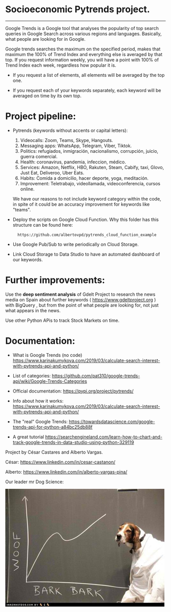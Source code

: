 # Socioeconomic Pytrends project.

------------------------------

Google Trends is a Google tool that analyses the popularity of top search queries in Google Search across various regions and languages. Basically, what people are looking for in Google.

Google trends searches the maximum on the specified period, makes that maximum the 100% of Trend Index and everything else is averaged by that top. If you request information weekly, you will have a point with 100% of Trend Index each week, regardless how popular it is.

- If you request a list of elements, all elements will be averaged by the top one.

- If you request each of your keywords separately, each keyword will be averaged on time by its own top.

# Project pipeline:

- Pytrends (keywords without accents or capital letters):

    1. Videocalls: Zoom, Teams, Skype, Hangouts.
    2. Messaging apps: WhatsApp, Telegram, Viber, Tiktok.
    3. Politics: refugiados, inmigración, nacionalismo, corrupción, juicio, guerra comercial.
    4. Health: coronavirus, pandemia, infeccion, médico.
    5. Services: Amazon, Netflix, HBO, Rakuten, Steam, Cabify, taxi, Glovo, Just Eat, Deliveroo, Uber Eats.
    6. Habits: Comida a domicilio, hacer deporte, yoga, meditación.
    7. Improvement: Teletrabajo, videollamada, videoconferencia, cursos online.

    We have our reasons to not include keyword category within the code, in spite of it could be an accuracy improvement for keywords like "teams".

- Deploy the scripts on Google Cloud Function. Why this folder has this structure can be found here:

        https://github.com/albertovpd/pytrends_cloud_function_example 

- Use Google Pub/Sub to write periodically on Cloud Storage.

- Link Cloud Storage to Data Studio to have an automated dashboard of our keywords.

# Further improvements:

Use the **deep sentiment analysis** of Gdelt Project to research the news media on Spain about further keywords ( https://www.gdeltproject.org ) with BigQuery  , but from the point of what people are looking for, not just what appears in the news.

Use other Python APis to track Stock Markets on time.


# Documentation:

- What is Google Trends (no code)   https://www.karinakumykova.com/2019/03/calculate-search-interest-with-pytrends-api-and-python/

- List of categories: https://github.com/pat310/google-trends-api/wiki/Google-Trends-Categories

- Official documentation: https://pypi.org/project/pytrends/
- Info about how it works: https://www.karinakumykova.com/2019/03/calculate-search-interest-with-pytrends-api-and-python/
- The "real" Google Trends: https://towardsdatascience.com/google-trends-api-for-python-a84bc25db88f
- A great tutorial https://searchengineland.com/learn-how-to-chart-and-track-google-trends-in-data-studio-using-python-329119


Project by César Castares and Alberto Vargas.

César:
        https://www.linkedin.com/in/cesar-castanon/

Alberto:
        https://www.linkedin.com/in/alberto-vargas-pina/

Our leader mr Dog Science:

![alt](mrdogscience.jpeg " ")

